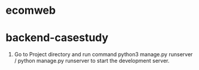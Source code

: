 # ecomweb
# backend-casestudy
1. Go to Project directory and run command python3 manage.py runserver / python manage.py runserver to start the development server.
